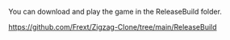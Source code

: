 You can download and play the game in the ReleaseBuild folder.

https://github.com/Frext/Zigzag-Clone/tree/main/ReleaseBuild
